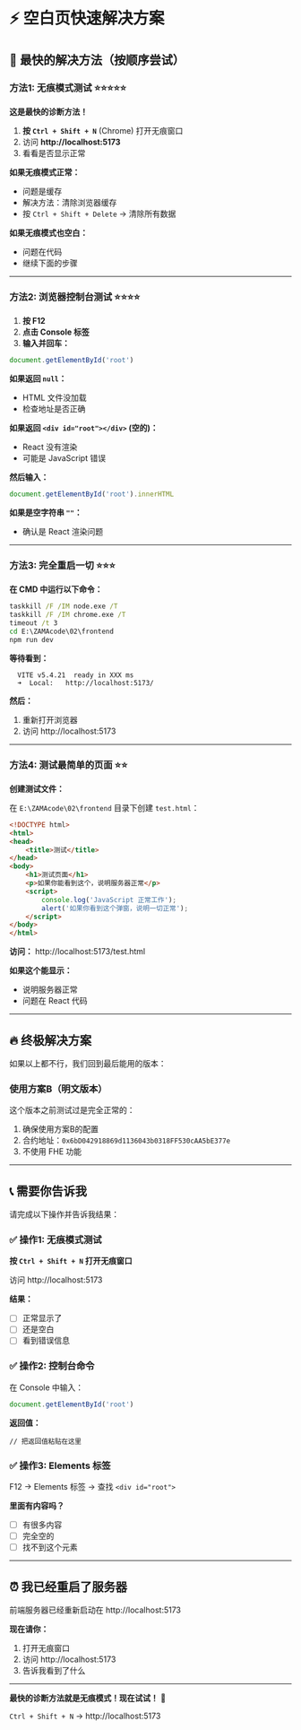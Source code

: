 # ⚡ 空白页快速解决方案

## 🎯 最快的解决方法（按顺序尝试）

### 方法1: 无痕模式测试 ⭐⭐⭐⭐⭐

**这是最快的诊断方法！**

1. **按 `Ctrl + Shift + N`** (Chrome) 打开无痕窗口
2. 访问 **http://localhost:5173**
3. 看看是否显示正常

**如果无痕模式正常：**
- 问题是缓存
- 解决方法：清除浏览器缓存
- 按 `Ctrl + Shift + Delete` → 清除所有数据

**如果无痕模式也空白：**
- 问题在代码
- 继续下面的步骤

---

### 方法2: 浏览器控制台测试 ⭐⭐⭐⭐

1. **按 F12**
2. **点击 Console 标签**
3. **输入并回车：**

```javascript
document.getElementById('root')
```

**如果返回 `null`：**
- HTML 文件没加载
- 检查地址是否正确

**如果返回 `<div id="root"></div>` (空的)：**
- React 没有渲染
- 可能是 JavaScript 错误

**然后输入：**

```javascript
document.getElementById('root').innerHTML
```

**如果是空字符串 `""`：**
- 确认是 React 渲染问题

---

### 方法3: 完全重启一切 ⭐⭐⭐

**在 CMD 中运行以下命令：**

```cmd
taskkill /F /IM node.exe /T
taskkill /F /IM chrome.exe /T
timeout /t 3
cd E:\ZAMAcode\02\frontend
npm run dev
```

**等待看到：**
```
  VITE v5.4.21  ready in XXX ms
  ➜  Local:   http://localhost:5173/
```

**然后：**
1. 重新打开浏览器
2. 访问 http://localhost:5173

---

### 方法4: 测试最简单的页面 ⭐⭐

**创建测试文件：**

在 `E:\ZAMAcode\02\frontend` 目录下创建 `test.html`：

```html
<!DOCTYPE html>
<html>
<head>
    <title>测试</title>
</head>
<body>
    <h1>测试页面</h1>
    <p>如果你能看到这个，说明服务器正常</p>
    <script>
        console.log('JavaScript 正常工作');
        alert('如果你看到这个弹窗，说明一切正常');
    </script>
</body>
</html>
```

**访问：** http://localhost:5173/test.html

**如果这个能显示：**
- 说明服务器正常
- 问题在 React 代码

---

## 🔥 终极解决方案

如果以上都不行，我们回到最后能用的版本：

### 使用方案B（明文版本）

这个版本之前测试过是完全正常的：

1. 确保使用方案B的配置
2. 合约地址：`0x6bD042918869d1136043b0318FF530cAA5bE377e`
3. 不使用 FHE 功能

---

## 📞 需要你告诉我

请完成以下操作并告诉我结果：

### ✅ 操作1: 无痕模式测试

**按 `Ctrl + Shift + N` 打开无痕窗口**

访问 http://localhost:5173

**结果：**
- [ ] 正常显示了
- [ ] 还是空白
- [ ] 看到错误信息

### ✅ 操作2: 控制台命令

在 Console 中输入：

```javascript
document.getElementById('root')
```

**返回值：**
```
// 把返回值粘贴在这里
```

### ✅ 操作3: Elements 标签

F12 → Elements 标签 → 查找 `<div id="root">`

**里面有内容吗？**
- [ ] 有很多内容
- [ ] 完全空的
- [ ] 找不到这个元素

---

## ⏰ 我已经重启了服务器

前端服务器已经重新启动在 http://localhost:5173

**现在请你：**
1. 打开无痕窗口
2. 访问 http://localhost:5173
3. 告诉我看到了什么

---

**最快的诊断方法就是无痕模式！现在试试！** 🚀

`Ctrl + Shift + N` → http://localhost:5173

